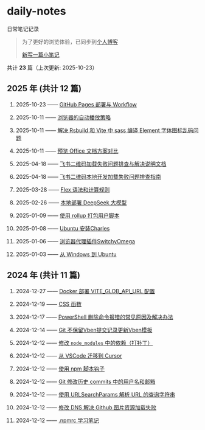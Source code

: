 # daily-notes

日常笔记记录

> 为了更好的浏览体验，已同步到[个人博客](https://wild2life.github.io/blog/daily-notes/)
>
> [新写一篇小笔记](https://github.com/wild2life/daily-notes/issues/new)

共计 **23** 篇（上次更新: 2025-10-23）

## 2025 年 (共计 12 篇)

1. 2025-10-23 —— [GitHub Pages 部署与 Workflow](https://github.com/wild2life/daily-notes/issues/23)

2. 2025-10-11 —— [浏览器的自动播放策略](https://github.com/wild2life/daily-notes/issues/22)

3. 2025-10-11 —— [解决 Rsbuild 和 Vite 中 sass 编译 Element 字体图标乱码问题](https://github.com/wild2life/daily-notes/issues/21)

4. 2025-10-11 —— [预览 Office 文档方案对比](https://github.com/wild2life/daily-notes/issues/20)

5. 2025-04-18 —— [飞书二维码加载失败问题排查与解决说明文档](https://github.com/wild2life/daily-notes/issues/19)

6. 2025-04-18 —— [飞书二维码本地开发加载失败问题排查指南](https://github.com/wild2life/daily-notes/issues/18)

7. 2025-03-28 —— [Flex 语法和计算规则](https://github.com/wild2life/daily-notes/issues/17)

8. 2025-02-26 —— [本地部署 DeepSeek 大模型](https://github.com/wild2life/daily-notes/issues/16)

9. 2025-01-09 —— [使用 rollup 打包用户脚本](https://github.com/wild2life/daily-notes/issues/15)

10. 2025-01-08 —— [Ubuntu 安装Charles](https://github.com/wild2life/daily-notes/issues/14)

11. 2025-01-06 —— [浏览器代理插件SwitchyOmega](https://github.com/wild2life/daily-notes/issues/13)

12. 2025-01-03 —— [从 Windows 到 Ubuntu](https://github.com/wild2life/daily-notes/issues/12)

## 2024 年 (共计 11 篇)

1. 2024-12-27 —— [Docker 部署 VITE_GLOB_API_URL 配置](https://github.com/wild2life/daily-notes/issues/11)

2. 2024-12-19 —— [CSS 函数](https://github.com/wild2life/daily-notes/issues/10)

3. 2024-12-17 —— [PowerShell 删除命令报错的常见原因及解决办法](https://github.com/wild2life/daily-notes/issues/9)

4. 2024-12-14 —— [Git 不保留Vben提交记录更新Vben模板](https://github.com/wild2life/daily-notes/issues/8)

5. 2024-12-12 —— [修改 `node_modules` 中的依赖（打补丁）](https://github.com/wild2life/daily-notes/issues/7)

6. 2024-12-12 —— [从 VSCode 迁移到 Cursor](https://github.com/wild2life/daily-notes/issues/6)

7. 2024-12-12 —— [使用 npm 脚本钩子](https://github.com/wild2life/daily-notes/issues/5)

8. 2024-12-12 —— [Git 修改历史 commits 中的用户名和邮箱](https://github.com/wild2life/daily-notes/issues/4)

9. 2024-12-12 —— [使用 URLSearchParams 解析 URL 的查询字符串](https://github.com/wild2life/daily-notes/issues/3)

10. 2024-12-12 —— [修改 DNS 解决 Github 图片资源加载失败](https://github.com/wild2life/daily-notes/issues/2)

11. 2024-12-12 —— [.npmrc 学习笔记](https://github.com/wild2life/daily-notes/issues/1)
